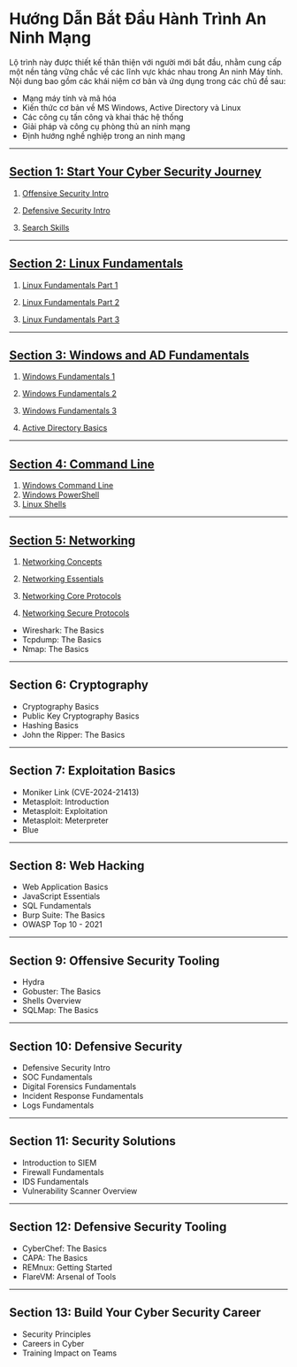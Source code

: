 
# **Hướng Dẫn Bắt Đầu Hành Trình An Ninh Mạng**

Lộ trình này được thiết kế thân thiện với người mới bắt đầu, nhằm cung cấp một nền tảng vững chắc về các lĩnh vực khác nhau trong An ninh Máy tính. Nội dung bao gồm các khái niệm cơ bản và ứng dụng trong các chủ đề sau:

- Mạng máy tính và mã hóa  
- Kiến thức cơ bản về MS Windows, Active Directory và Linux  
- Các công cụ tấn công và khai thác hệ thống  
- Giải pháp và công cụ phòng thủ an ninh mạng  
- Định hướng nghề nghiệp trong an ninh mạng  

---

## [Section 1: Start Your Cyber Security Journey](./1_Start_Your_Cyber_Security_Journey/)

1. [Offensive Security Intro](/SOC/1_Pre_Security/1_Introduction_to_Cyber_Security/1_Offensive_Security_Intro.md)  

2. [Defensive Security Intro](/SOC/1_Pre_Security/1_Introduction_to_Cyber_Security/2_Defensive_Security_Intro.md)  

3. [Search Skills](./1_Start_Your_Cyber_Security_Journey/Search_Skills.md)  

---

## [Section 2: Linux Fundamentals](/SOC/1_Pre_Security/4_Linux_Fundamentals/)

1. [Linux Fundamentals Part 1](/SOC/1_Pre_Security/4_Linux_Fundamentals/1_Linux_Fundamentals_Part_1.md) 

2. [Linux Fundamentals Part 2](/SOC/1_Pre_Security/4_Linux_Fundamentals/2_Linux_Fundamentals_Part_2.md) 

3. [Linux Fundamentals Part 3](/SOC/1_Pre_Security/4_Linux_Fundamentals/3_Linux_Fundamentals_Part_3.md)  

---

## [Section 3: Windows and AD Fundamentals](/SOC/1_Pre_Security/5_Windows_Fundamentals/)

1. [Windows Fundamentals 1](/SOC/1_Pre_Security/5_Windows_Fundamentals/1_Windows_Fundamentals_1.md)  

2. [Windows Fundamentals 2](/SOC/1_Pre_Security/5_Windows_Fundamentals/2_Windows_Fundamentals_2.md)

3. [Windows Fundamentals 3](/SOC/1_Pre_Security/5_Windows_Fundamentals/3_Windows_Fundamentals_3.md)  

4. [Active Directory Basics](/SOC/1_Pre_Security/5_Windows_Fundamentals/4_Active_Directory_Basics.md)  

---

## [Section 4: Command Line](./4_Command_Line/)

1. [Windows Command Line](./4_Command_Line/1_Windows_Command_Line.md)  
2. [Windows PowerShell](./4_Command_Line/2_Windows_PowerShell.md)  
3. [Linux Shells](./4_Command_Line/3_Linux_Shells.md)  

---

## [Section 5: Networking](./5_Networking/)

1. [Networking Concepts](./5_Networking/1_Networking_Concepts.md)

2. [Networking Essentials](./5_Networking/2_Networking_Essentials.md)  

3. [Networking Core Protocols](./5_Networking/3_Networking_Core_Protocols.md)  

4. [Networking Secure Protocols](./5_Networking/4_Networking_Secure_Protocols.md)

- Wireshark: The Basics  
- Tcpdump: The Basics  
- Nmap: The Basics  

---

## **Section 6: Cryptography**

- Cryptography Basics  
- Public Key Cryptography Basics  
- Hashing Basics  
- John the Ripper: The Basics  

---

## **Section 7: Exploitation Basics**

- Moniker Link (CVE-2024-21413)  
- Metasploit: Introduction  
- Metasploit: Exploitation  
- Metasploit: Meterpreter  
- Blue  

---

## **Section 8: Web Hacking**

- Web Application Basics  
- JavaScript Essentials  
- SQL Fundamentals  
- Burp Suite: The Basics  
- OWASP Top 10 - 2021  

---

## **Section 9: Offensive Security Tooling**

- Hydra  
- Gobuster: The Basics  
- Shells Overview  
- SQLMap: The Basics  

---

## **Section 10: Defensive Security**

- Defensive Security Intro  
- SOC Fundamentals  
- Digital Forensics Fundamentals  
- Incident Response Fundamentals  
- Logs Fundamentals  

---

## **Section 11: Security Solutions**

- Introduction to SIEM  
- Firewall Fundamentals  
- IDS Fundamentals  
- Vulnerability Scanner Overview  

---

## **Section 12: Defensive Security Tooling**

- CyberChef: The Basics  
- CAPA: The Basics  
- REMnux: Getting Started  
- FlareVM: Arsenal of Tools  

---

## **Section 13: Build Your Cyber Security Career**

- Security Principles  
- Careers in Cyber  
- Training Impact on Teams  

